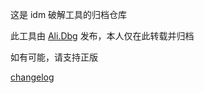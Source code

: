 这是 idm 破解工具的归档仓库

此工具由 [Ali.Dbg](https://ckk.ir/) 发布，本人仅在此转载并归档

如有可能，请支持正版

[changelog](./Changelog.txt)
